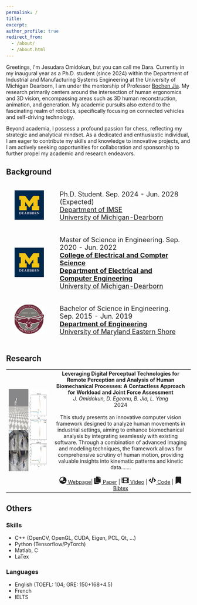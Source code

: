 ```yaml
---
permalink: /
title:
excerpt:
author_profile: true
redirect_from:
  - /about/
  - /about.html
---
```

Greetings, I'm Jesudara Omidokun, but you can call me Dara. Currently in my inaugural year as a Ph.D. student (since 2024) within the Department of Industrial and Manufacturing Systems Engineering at the University of Michigan Dearborn, I am under the mentorship of Professor [Bochen Jia](http://www./). My research primarily centers around the intersection of human ergonomics and 3D vision, encompassing areas such as 3D human reconstruction, animation, and generation. My academic pursuits also extend to the fascinating realm of robotics, specifically focusing on connected vehicles and self-driving technology.

Beyond academia, I possess a profound passion for chess, reflecting my strategic and analytical mindset. As a dedicated and enthusiastic individual, I am eager to contribute my skills and knowledge to innovative projects, and I am actively seeking opportunities for collaboration and sponsorship to further propel my academic and research endeavors.

## Background

<div>
<table style="width:100%;border:none;border-spacing:0px;border-collapse:separate;margin-right:auto;margin-left:auto;font-size: large">
<tr>
<td style="padding:20px;width:25%;vertical-align:middle;border:none" align="center">
<img width="80" src="../images/umdearborn.png"/> 
</td>
<td style="padding:20px;width:75%;vertical-align:middle;border: none" align="left">
Ph.D. Student. Sep. 2024 - Jun. 2028 (Expected)<br>
<a href="https://umdearborn.edu/cecs">Department of IMSE</a><br>
<a href="https://umdearborn.edu">University of Michigan-Dearborn</a><br>
</td>
</tr>
<tr>
<td style="padding:20px;width:25%;vertical-align:middle;border:none" align="center">
<img width="80" src="../images/umdearborn.png"/> 
</td>
<td style="padding:20px;width:75%;vertical-align:middle;border: none" align="left">
Master of Science in Engineering. Sep. 2020 - Jun. 2022<br>
<a href="https://umdearborn.edu/cecs"><b>College of Electrical and Compter Science</b></a><br>
<a href="https://umdearborn.edu/cecs"><b>Department of Electrical and Computer Engineering</b></a><br>  
<a href="https://wwwcp.umes.edu/">University of Michigan-Dearborn</a><br>
</td>
</tr>
<tr>
<td style="padding:20px;width:25%;vertical-align:middle;border:none" align="center">
<img width="80" src="../images/umes.png"/> 
</td>
<td style="padding:20px;width:75%;vertical-align:middle;border: none" align="left">
Bachelor of Science in Engineering. Sep. 2015 - Jun. 2019<br>
<a href="https://wwwcp.umes.edu/engineering/"><b>Department of Engineering</b></a><br>
<a href="https://wwwcp.umes.edu/">University of Maryland Eastern Shore</a><br>
</td>
</tr>
</table>
</div>

## Research

<table style="border-collapse: collapse; border: none;">
  <tr  style="border-collapse: collapse; border: none;">
    <td style="border-collapse: collapse; border: none;" ><img src="../images/leveragecontaless1.png" width="1080" height="223" alt="MeshAvatar Image"></td>
    <td style="border-collapse: collapse; border: none;">
      <div align="center">
        <b>Leveraging Digital Perceptual Technologies for Remote Perception and Analysis of Human Biomechanical Processes: A Contactless Approach for Workload and Joint Force Assessment</b><br>
        <i>J. Omidokun, D. Egeonu, B. Jia, L. Yang</i><br>
        2024<br><br>
        This study presents an innovative computer vision framework designed to analyze human movements in industrial settings, aiming to enhance biomechanical analysis by integrating seamlessly with existing software. Through a combination of advanced imaging and modeling techniques, the framework allows for comprehensive scrutiny of human motion, providing valuable insights into kinematic patterns and kinetic data.......<br><br>
        <a href="webpage-link"><svg class="svg-inline--fa fa-globe-asia fa-w-16" aria-hidden="true" data-prefix="fas" data-icon="globe-asia" role="img" xmlns="http://www.w3.org/2000/svg" viewBox="0 0 496 512" style="width:20px;height:20px;"> <path fill="currentColor" d="M248 8C111.03 8 0 119.03 0 256s111.03 248 248 248 248-111.03 248-248S384.97 8 248 8zm-11.34 240.23c-2.89 4.82-8.1 7.77-13.72 7.77h-.31c-4.24 0-8.31 1.69-11.31 4.69l-5.66 5.66c-3.12 3.12-3.12 8.19 0 11.31l5.66 5.66c3 3 4.69 7.07 4.69 11.31V304c0 8.84-7.16 16-16 16h-6.11c-6.06 0-11.6-3.42-14.31-8.85l-22.62-45.23c-2.44-4.88-8.95-5.94-12.81-2.08l-19.47 19.46c-3 3-7.07 4.69-11.31 4.69H50.81C49.12 277.55 48 266.92 48 256c0-110.28 89.72-200 200-200 21.51 0 42.2 3.51 61.63 9.82l-50.16 38.53c-5.11 3.41-4.63 11.06.86 13.81l10.83 5.41c5.42 2.71 8.84 8.25 8.84 14.31V216c0 4.42-3.58 8-8 8h-3.06c-3.03 0-5.8-1.71-7.15-4.42-1.56-3.12-5.96-3.29-7.76-.3l-17.37 28.95zM408 358.43c0 4.24-1.69 8.31-4.69 11.31l-9.57 9.57c-3 3-7.07 4.69-11.31 4.69h-15.16c-4.24 0-8.31-1.69-11.31-4.69l-13.01-13.01a26.767 26.767 0 0 0-25.42-7.04l-21.27 5.32c-1.27.32-2.57.48-3.88.48h-10.34c-4.24 0-8.31-1.69-11.31-4.69l-11.91-11.91a8.008 8.008 0 0 1-2.34-5.66v-10.2c0-3.27 1.99-6.21 5.03-7.43l39.34-15.74c1.98-.79 3.86-1.82 5.59-3.05l23.71-16.89a7.978 7.978 0 0 1 4.64-1.48h12.09c3.23 0 6.15 1.94 7.39 4.93l5.35 12.85a4 4 0 0 0 3.69 2.46h3.8c1.78 0 3.35-1.18 3.84-2.88l4.2-14.47c.5-1.71 2.06-2.88 3.84-2.88h6.06c2.21 0 4 1.79 4 4v12.93c0 2.12.84 4.16 2.34 5.66l11.91 11.91c3 3 4.69 7.07 4.69 11.31v24.6z"></path></svg> Webpage</a>|
        <a href="paper-link"><svg class="svg-inline--fa fa-copy fa-w-14" aria-hidden="true" data-prefix="fas" data-icon="copy" role="img" xmlns="http://www.w3.org/2000/svg" viewBox="0 0 496 512" style="width:20px;height:20px;"><path fill="currentColor" d="M320 448v40c0 13.255-10.745 24-24 24H24c-13.255 0-24-10.745-24-24V120c0-13.255 10.745-24 24-24h72v296c0 30.879 25.121 56 56 56h168zm0-344V0H152c-13.255 0-24 10.745-24 24v368c0 13.255 10.745 24 24 24h272c13.255 0 24-10.745 24-24V128H344c-13.2 0-24-10.8-24-24zm120.971-31.029L375.029 7.029A24 24 0 0 0 358.059 0H352v96h96v-6.059a24 24 0 0 0-7.029-16.97z"></path></svg> Paper</a> |
        <a href="video-link"><svg class="svg-inline--fa fa-film fa-w-16" aria-hidden="true" data-prefix="fas" data-icon="film" role="img" xmlns="http://www.w3.org/2000/svg" viewBox="0 0 496 512" style="width:20px;height:20px;"><path fill="currentColor" d="M488 64h-8v20c0 6.6-5.4 12-12 12h-40c-6.6 0-12-5.4-12-12V64H96v20c0 6.6-5.4 12-12 12H44c-6.6 0-12-5.4-12-12V64h-8C10.7 64 0 74.7 0 88v336c0 13.3 10.7 24 24 24h8v-20c0-6.6 5.4-12 12-12h40c6.6 0 12 5.4 12 12v20h320v-20c0-6.6 5.4-12 12-12h40c6.6 0 12 5.4 12 12v20h8c13.3 0 24-10.7 24-24V88c0-13.3-10.7-24-24-24zM96 372c0 6.6-5.4 12-12 12H44c-6.6 0-12-5.4-12-12v-40c0-6.6 5.4-12 12-12h40c6.6 0 12 5.4 12 12v40zm0-96c0 6.6-5.4 12-12 12H44c-6.6 0-12-5.4-12-12v-40c0-6.6 5.4-12 12-12h40c6.6 0 12 5.4 12 12v40zm0-96c0 6.6-5.4 12-12 12H44c-6.6 0-12-5.4-12-12v-40c0-6.6 5.4-12 12-12h40c6.6 0 12 5.4 12 12v40zm272 208c0 6.6-5.4 12-12 12H156c-6.6 0-12-5.4-12-12v-96c0-6.6 5.4-12 12-12h200c6.6 0 12 5.4 12 12v96zm0-168c0 6.6-5.4 12-12 12H156c-6.6 0-12-5.4-12-12v-96c0-6.6 5.4-12 12-12h200c6.6 0 12 5.4 12 12v96zm112 152c0 6.6-5.4 12-12 12h-40c-6.6 0-12-5.4-12-12v-40c0-6.6 5.4-12 12-12h40c6.6 0 12 5.4 12 12v40zm0-96c0 6.6-5.4 12-12 12h-40c-6.6 0-12-5.4-12-12v-40c0-6.6 5.4-12 12-12h40c6.6 0 12 5.4 12 12v40zm0-96c0 6.6-5.4 12-12 12h-40c-6.6 0-12-5.4-12-12v-40c0-6.6 5.4-12 12-12h40c6.6 0 12 5.4 12 12v40z"></path></svg> Video</a> |
        <a href="code-link"><svg class="svg-inline--fa fa-code fa-w-20" aria-hidden="true" data-prefix="fas" data-icon="code" role="img" xmlns="http://www.w3.org/2000/svg" viewBox="0 0 640 512"  style="width:20px;height:20px;"><path fill="currentColor" d="M278.9 511.5l-61-17.7c-6.4-1.8-10-8.5-8.2-14.9L346.2 8.7c1.8-6.4 8.5-10 14.9-8.2l61 17.7c6.4 1.8 10 8.5 8.2 14.9L293.8 503.3c-1.9 6.4-8.5 10.1-14.9 8.2zm-114-112.2l43.5-46.4c4.6-4.9 4.3-12.7-.8-17.2L117 256l90.6-79.7c5.1-4.5 5.5-12.3.8-17.2l-43.5-46.4c-4.5-4.8-12.1-5.1-17-.5L3.8 247.2c-5.1 4.7-5.1 12.8 0 17.5l144.1 135.1c4.9 4.6 12.5 4.4 17-.5zm327.2.6l144.1-135.1c5.1-4.7 5.1-12.8 0-17.5L492.1 112.1c-4.8-4.5-12.4-4.3-17 .5L431.6 159c-4.6 4.9-4.3 12.7.8 17.2L523 256l-90.6 79.7c-5.1 4.5-5.5 12.3-.8 17.2l43.5 46.4c4.5 4.9 12.1 5.1 17 .6z"></path></svg> Code</a> |
        <a href="bibtex-link"><svg class="svg-inline--fa fa-bookmark fa-w-12" aria-hidden="true" data-prefix="fas" data-icon="bookmark" role="img" xmlns="http://www.w3.org/2000/svg" viewBox="0 0 384 512" style="width:20px;height:20px;"><path fill="currentColor" d="M0 512V48C0 21.49 21.49 0 48 0h288c26.51 0 48 21.49 48 48v464L192 400 0 512z"></path></svg> Bibtex</a>
      </div>
    </td>
  </tr>
</table>

## Others

### **Skills**

* C++ (OpenCV, OpenGL, CUDA, Eigen, PCL, Qt, ...)
* Python (Tensorflow/PyTorch)
* Matlab, C
* LaTex

### **Languages**

* English (TOEFL: 104; GRE: 150+168+4.5)
* French
* IELTS
